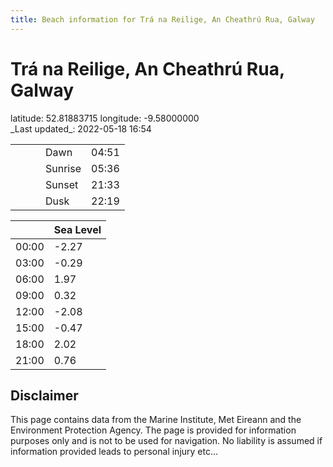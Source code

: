 ```yaml
---
title: Beach information for Trá na Reilige, An Cheathrú Rua, Galway
---
```

# Trá na Reilige, An Cheathrú Rua, Galway 

<div class="location-info">latitude: 52.81883715 longitude: -9.58000000</div>
<div class="met-eireann-warnings"></div>
_Last updated_: 2022-05-18 16:54

|   |   |   |   |   |
|---|---|---|---|---|
|   |   |   | Dawn  | 04:51 |
|   |   |   | Sunrise  | 05:36 |
|   |   |   | Sunset  | 21:33 |
|   |   |   | Dusk  | 22:19 |

<div></div>

|   | Sea Level  |
|---|---|
| 00:00 | -2.27 |
| 03:00 | -0.29 |
| 06:00 | 1.97 |
| 09:00 | 0.32 |
| 12:00 | -2.08 |
| 15:00 | -0.47 |
| 18:00 | 2.02 |
| 21:00 | 0.76 |

## Disclaimer

This page contains data from the Marine Institute,
Met Eireann and the Environment Protection Agency. The page is provided for
information purposes only and is not to be used for navigation. No liability
is assumed if information provided leads to personal injury etc...